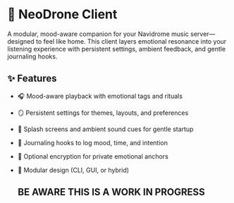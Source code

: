 # 🎵 NeoDrone Client

A modular, mood-aware companion for your Navidrome music server—designed to feel like home. This client layers emotional resonance into your listening experience with persistent settings, ambient feedback, and gentle journaling hooks.

## ✨ Features

- 🎧 Mood-aware playback with emotional tags and rituals
- 🪞 Persistent settings for themes, layouts, and preferences
- 🌈 Splash screens and ambient sound cues for gentle startup
- 📓 Journaling hooks to log mood, time, and intention
- 🔐 Optional encryption for private emotional anchors
- 🧩 Modular design (CLI, GUI, or hybrid)

  ## BE AWARE THIS IS A WORK IN PROGRESS
